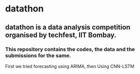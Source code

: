 # datathon

## datathon is a data analysis competition organised by techfest, IIT Bombay.

### This repository contains the codes, the data and the submissions for the same.

First we tried forecasting using ARIMA, then Using CNN-LSTM
